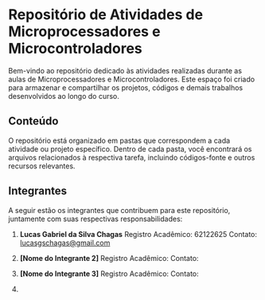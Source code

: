 # Repositório de Atividades de Microprocessadores e Microcontroladores

Bem-vindo ao repositório dedicado às atividades realizadas durante as aulas de Microprocessadores e Microcontroladores. Este espaço foi criado para armazenar e compartilhar os projetos, códigos e demais trabalhos desenvolvidos ao longo do curso.

## Conteúdo

O repositório está organizado em pastas que correspondem a cada atividade ou projeto específico. Dentro de cada pasta, você encontrará os arquivos relacionados à respectiva tarefa, incluindo códigos-fonte e outros recursos relevantes.

## Integrantes

A seguir estão os integrantes que contribuem para este repositório, juntamente com suas respectivas responsabilidades:

1. **Lucas Gabriel da Silva Chagas**
   Registro Acadêmico: 62122625
   Contato: lucasgschagas@gmail.com

2. **[Nome do Integrante 2]**
  Registro Acadêmico:
  Contato: 

3. **[Nome do Integrante 3]**
   Registro Acadêmico:
   Contato: 

4. 

